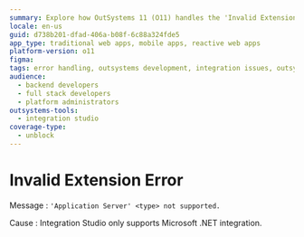 ```yaml
---
summary: Explore how OutSystems 11 (O11) handles the 'Invalid Extension Error' due to unsupported application server types, focusing on Microsoft .NET integration.
locale: en-us
guid: d738b201-dfad-406a-b08f-6c88a324fde5
app_type: traditional web apps, mobile apps, reactive web apps
platform-version: o11
figma:
tags: error handling, outsystems development, integration issues, outsystems platform, .net integration
audience:
  - backend developers
  - full stack developers
  - platform administrators
outsystems-tools:
  - integration studio
coverage-type:
  - unblock
---
```


# Invalid Extension Error

Message
:   `'Application Server' <type> not supported.`

Cause
:   Integration Studio only supports Microsoft .NET integration.

